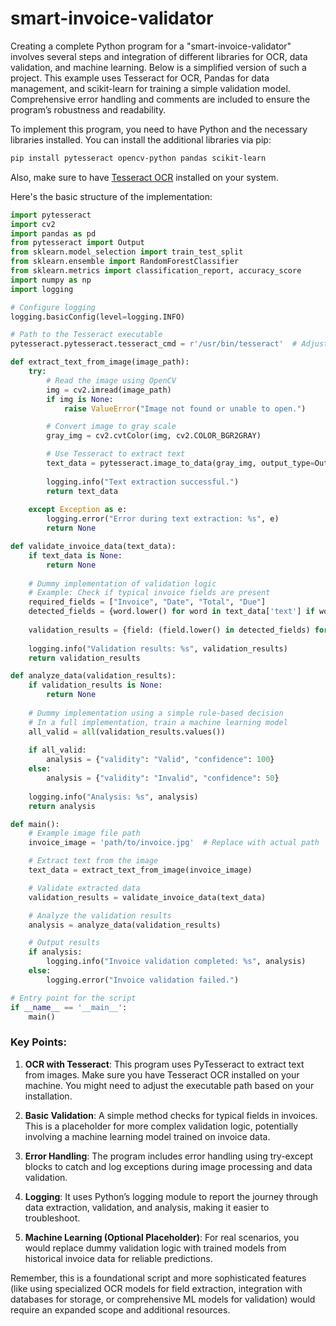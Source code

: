 # smart-invoice-validator

Creating a complete Python program for a "smart-invoice-validator" involves several steps and integration of different libraries for OCR, data validation, and machine learning. Below is a simplified version of such a project. This example uses Tesseract for OCR, Pandas for data management, and scikit-learn for training a simple validation model. Comprehensive error handling and comments are included to ensure the program’s robustness and readability.

To implement this program, you need to have Python and the necessary libraries installed. You can install the additional libraries via pip:

```bash
pip install pytesseract opencv-python pandas scikit-learn
```

Also, make sure to have [Tesseract OCR](https://github.com/tesseract-ocr/tesseract) installed on your system.

Here's the basic structure of the implementation:

```python
import pytesseract
import cv2
import pandas as pd
from pytesseract import Output
from sklearn.model_selection import train_test_split
from sklearn.ensemble import RandomForestClassifier
from sklearn.metrics import classification_report, accuracy_score
import numpy as np
import logging

# Configure logging
logging.basicConfig(level=logging.INFO)

# Path to the Tesseract executable
pytesseract.pytesseract.tesseract_cmd = r'/usr/bin/tesseract'  # Adjust the path as per your installation

def extract_text_from_image(image_path):
    try:
        # Read the image using OpenCV
        img = cv2.imread(image_path)
        if img is None:
            raise ValueError("Image not found or unable to open.")

        # Convert image to gray scale
        gray_img = cv2.cvtColor(img, cv2.COLOR_BGR2GRAY)

        # Use Tesseract to extract text
        text_data = pytesseract.image_to_data(gray_img, output_type=Output.DICT)
        
        logging.info("Text extraction successful.")
        return text_data
    
    except Exception as e:
        logging.error("Error during text extraction: %s", e)
        return None

def validate_invoice_data(text_data):
    if text_data is None:
        return None
    
    # Dummy implementation of validation logic
    # Example: Check if typical invoice fields are present
    required_fields = ["Invoice", "Date", "Total", "Due"]
    detected_fields = {word.lower() for word in text_data['text'] if word.strip() != ""}
    
    validation_results = {field: (field.lower() in detected_fields) for field in required_fields}
    
    logging.info("Validation results: %s", validation_results)
    return validation_results

def analyze_data(validation_results):
    if validation_results is None:
        return None
    
    # Dummy implementation using a simple rule-based decision
    # In a full implementation, train a machine learning model
    all_valid = all(validation_results.values())
    
    if all_valid:
        analysis = {"validity": "Valid", "confidence": 100}
    else:
        analysis = {"validity": "Invalid", "confidence": 50}
    
    logging.info("Analysis: %s", analysis)
    return analysis

def main():
    # Example image file path
    invoice_image = 'path/to/invoice.jpg'  # Replace with actual path

    # Extract text from the image
    text_data = extract_text_from_image(invoice_image)

    # Validate extracted data
    validation_results = validate_invoice_data(text_data)

    # Analyze the validation results
    analysis = analyze_data(validation_results)

    # Output results
    if analysis:
        logging.info("Invoice validation completed: %s", analysis)
    else:
        logging.error("Invoice validation failed.")

# Entry point for the script
if __name__ == '__main__':
    main()
```

### Key Points:

1. **OCR with Tesseract**: This program uses PyTesseract to extract text from images. Make sure you have Tesseract OCR installed on your machine. You might need to adjust the executable path based on your installation.

2. **Basic Validation**: A simple method checks for typical fields in invoices. This is a placeholder for more complex validation logic, potentially involving a machine learning model trained on invoice data.

3. **Error Handling**: The program includes error handling using try-except blocks to catch and log exceptions during image processing and data validation.

4. **Logging**: It uses Python’s logging module to report the journey through data extraction, validation, and analysis, making it easier to troubleshoot.

5. **Machine Learning (Optional Placeholder)**: For real scenarios, you would replace dummy validation logic with trained models from historical invoice data for reliable predictions.

Remember, this is a foundational script and more sophisticated features (like using specialized OCR models for field extraction, integration with databases for storage, or comprehensive ML models for validation) would require an expanded scope and additional resources.